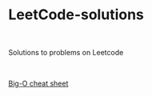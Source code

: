 # LeetCode-solutions

<br>

Solutions to problems on Leetcode

<br>

[Big-O cheat sheet](https://github.com/Karthikeshwar1/LeetCode-solutions/blob/main/reference/README.md)

<br>
